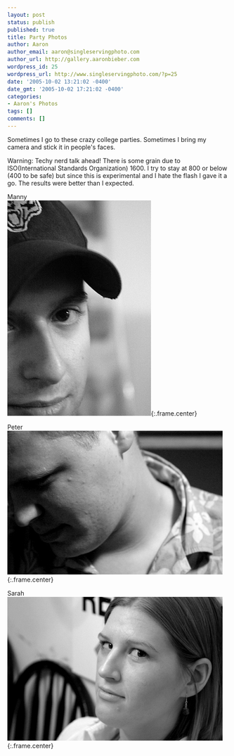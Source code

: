 ```yaml
---
layout: post
status: publish
published: true
title: Party Photos
author: Aaron
author_email: aaron@singleservingphoto.com
author_url: http://gallery.aaronbieber.com
wordpress_id: 25
wordpress_url: http://www.singleservingphoto.com/?p=25
date: '2005-10-02 13:21:02 -0400'
date_gmt: '2005-10-02 17:21:02 -0400'
categories:
- Aaron's Photos
tags: []
comments: []
---
```

Sometimes I go to these crazy college parties. Sometimes I bring my
camera and stick it in people's faces.

Warning: Techy nerd talk ahead! There is some grain due to
ISO(International Standards Organization) 1600. I try to stay at 800 or
below (400 to be safe) but since this is experimental and I hate the
flash I gave it a go. The results were better than I expected.

Manny\
 ![](/ssp/02oct05-01.jpg){:.frame.center}

Peter\
 ![](/ssp/02oct05-02.jpg){:.frame.center}

Sarah\
 ![](/ssp/02oct05-03.jpg){:.frame.center}
